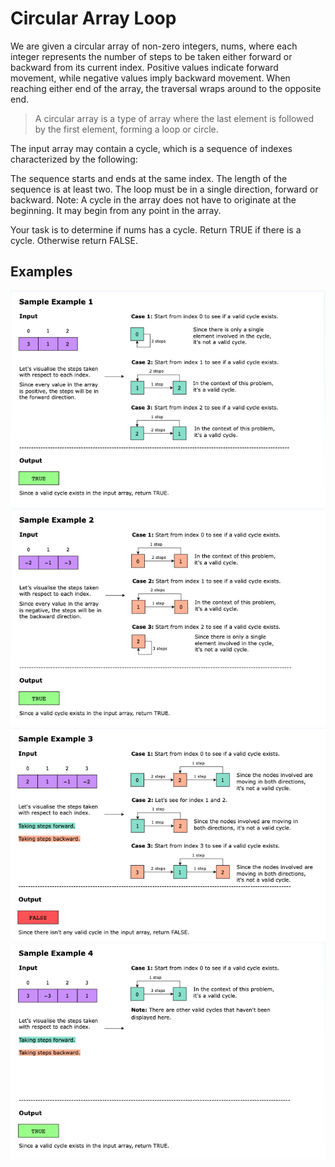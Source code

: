 # Circular Array Loop

We are given a circular array of non-zero integers, nums, where each integer represents the number of steps to be taken
either forward or backward from its current index. Positive values indicate forward movement, while negative values
imply backward movement. When reaching either end of the array, the traversal wraps around to the opposite end.

> A circular array is a type of array where the last element is followed by the first element, forming a loop or circle.

The input array may contain a cycle, which is a sequence of indexes characterized by the following:

The sequence starts and ends at the same index.
The length of the sequence is at least two.
The loop must be in a single direction, forward or backward.
Note: A cycle in the array does not have to originate at the beginning. It may begin from any point in the array.

Your task is to determine if nums has a cycle. Return TRUE if there is a cycle. Otherwise return FALSE.

## Examples

![Example 1](circular_array_loop_example1.png)
![Example 2](./circular_array_loop_example_2.png)
![Example 3](./circular_array_loop_example_3.png)
![Example 4](./circular_array_loop_example_4.png)

